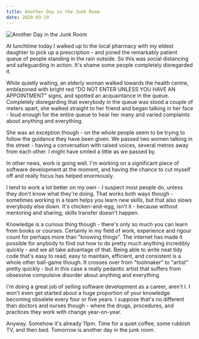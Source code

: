 ```yaml
---
title: Another Day in the Junk Room
date: 2020-03-19
---
```


![Another Day in the Junk Room](https://source.unsplash.com/03UCoidYvXw/1600x900)

At lunchtime today I walked up to the local pharmacy with my eldest daughter to pick up a prescription - and joined the remarkably patient queue of people standing in the rain outside. So this was social distancing and safeguarding in action. It's shame some people completely disregarded it.

While quietly waiting, an elderly woman walked towards the health centre, emblazoned with bright red "DO NOT ENTER UNLESS YOU HAVE AN APPOINTMENT" signs, and spotted an acquaintance in the queue. Completely disregarding that everybody in the queue was stood a couple of meters apart, she walked straight to her friend and began talking in her face - loud enough for the entire queue to hear her many and varied complaints about anything and everything.

She was an exception though - on the whole people seem to be trying to follow the guidance they have been given. We passed two women talking in the street - having a conversation with raised voices, several metres away from each other. I might have smiled a little as we passed by.

In other news, work is going well. I'm working on a significant piece of software development at the moment, and having the chance to cut myself off and really focus has helped enormously.

I tend to work a lot better on my own - I suspect most people do, unless they don't know what they're doing. That works both ways though - sometimes working in a team helps you learn new skills, but that also slows everybody else down. It's chicken-and-egg, isn't it - because without mentoring and sharing, skills transfer doesn't happen.

Knowledge is a curious thing though - there's only so much you can learn from books or courses. Certainly in my field of work, experience and rigour count for perhaps more than "knowing things". The internet has made it possible for anybody to find out how to do pretty much anything incredibly quickly - and we all take advantage of that. Being able to write neat tidy code that's easy to read, easy to maintain, efficient, and consistent is a whole other ball-game though. It crosses over from "toolmaker" to "artist" pretty quickly - but in this case a really pedantic artist that suffers from obsessive compulsive disorder about anything and everything.

I'm doing a great job of selling software development as a career, aren't I. I won't even get started about a huge proportion of your knowledge becoming obselete every four or five years. I suppose that's no different than doctors and nurses though - where the drugs, procedures, and practices they work with change year-on-year.

Anyway. Somehow it's already 11pm. Time for a quiet coffee, some rubbish TV, and then bed. Tomorrow is another day in the junk room.
